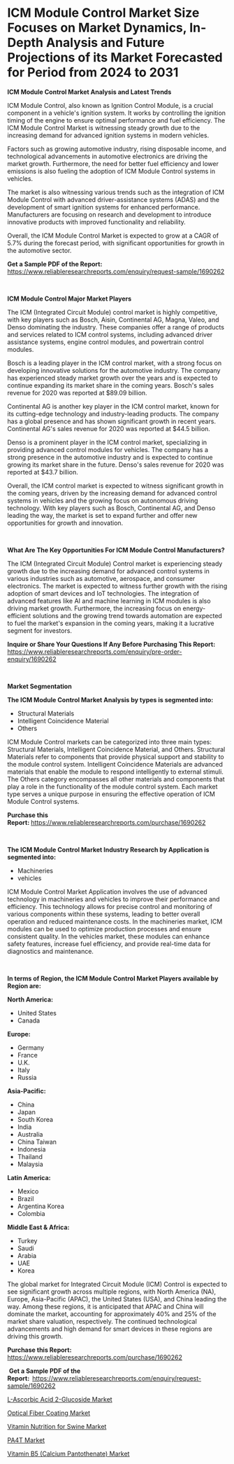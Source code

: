 <p><h1>ICM Module Control Market Size Focuses on Market Dynamics, In-Depth Analysis and Future Projections of its Market Forecasted for Period from 2024 to 2031</h1></p><p><strong>ICM Module Control Market Analysis and Latest Trends</strong></p>
<p><p>ICM Module Control, also known as Ignition Control Module, is a crucial component in a vehicle's ignition system. It works by controlling the ignition timing of the engine to ensure optimal performance and fuel efficiency. The ICM Module Control Market is witnessing steady growth due to the increasing demand for advanced ignition systems in modern vehicles. </p><p>Factors such as growing automotive industry, rising disposable income, and technological advancements in automotive electronics are driving the market growth. Furthermore, the need for better fuel efficiency and lower emissions is also fueling the adoption of ICM Module Control systems in vehicles.</p><p>The market is also witnessing various trends such as the integration of ICM Module Control with advanced driver-assistance systems (ADAS) and the development of smart ignition systems for enhanced performance. Manufacturers are focusing on research and development to introduce innovative products with improved functionality and reliability.</p><p>Overall, the ICM Module Control Market is expected to grow at a CAGR of 5.7% during the forecast period, with significant opportunities for growth in the automotive sector.</p></p>
<p><strong>Get a Sample PDF of the Report:&nbsp;</strong> <a href="https://www.reliableresearchreports.com/enquiry/request-sample/1690262">https://www.reliableresearchreports.com/enquiry/request-sample/1690262</a></p>
<p>&nbsp;</p>
<p><strong>ICM Module Control Major Market Players</strong></p>
<p><p>The ICM (Integrated Circuit Module) control market is highly competitive, with key players such as Bosch, Aisin, Continental AG, Magna, Valeo, and Denso dominating the industry. These companies offer a range of products and services related to ICM control systems, including advanced driver assistance systems, engine control modules, and powertrain control modules.</p><p>Bosch is a leading player in the ICM control market, with a strong focus on developing innovative solutions for the automotive industry. The company has experienced steady market growth over the years and is expected to continue expanding its market share in the coming years. Bosch's sales revenue for 2020 was reported at $89.09 billion.</p><p>Continental AG is another key player in the ICM control market, known for its cutting-edge technology and industry-leading products. The company has a global presence and has shown significant growth in recent years. Continental AG's sales revenue for 2020 was reported at $44.5 billion.</p><p>Denso is a prominent player in the ICM control market, specializing in providing advanced control modules for vehicles. The company has a strong presence in the automotive industry and is expected to continue growing its market share in the future. Denso's sales revenue for 2020 was reported at $43.7 billion.</p><p>Overall, the ICM control market is expected to witness significant growth in the coming years, driven by the increasing demand for advanced control systems in vehicles and the growing focus on autonomous driving technology. With key players such as Bosch, Continental AG, and Denso leading the way, the market is set to expand further and offer new opportunities for growth and innovation.</p></p>
<p>&nbsp;</p>
<p><strong>What Are The Key Opportunities For ICM Module Control Manufacturers?</strong></p>
<p><p>The ICM (Integrated Circuit Module) Control market is experiencing steady growth due to the increasing demand for advanced control systems in various industries such as automotive, aerospace, and consumer electronics. The market is expected to witness further growth with the rising adoption of smart devices and IoT technologies. The integration of advanced features like AI and machine learning in ICM modules is also driving market growth. Furthermore, the increasing focus on energy-efficient solutions and the growing trend towards automation are expected to fuel the market's expansion in the coming years, making it a lucrative segment for investors.</p></p>
<p><strong>Inquire or Share Your Questions If Any Before Purchasing This Report:</strong> <a href="https://www.reliableresearchreports.com/enquiry/pre-order-enquiry/1690262">https://www.reliableresearchreports.com/enquiry/pre-order-enquiry/1690262</a></p>
<p>&nbsp;</p>
<p><strong>Market Segmentation</strong></p>
<p><strong>The ICM Module Control Market Analysis by types is segmented into:</strong></p>
<p><ul><li>Structural Materials</li><li>Intelligent Coincidence Material</li><li>Others</li></ul></p>
<p><p>ICM Module Control markets can be categorized into three main types: Structural Materials, Intelligent Coincidence Material, and Others. Structural Materials refer to components that provide physical support and stability to the module control system. Intelligent Coincidence Materials are advanced materials that enable the module to respond intelligently to external stimuli. The Others category encompasses all other materials and components that play a role in the functionality of the module control system. Each market type serves a unique purpose in ensuring the effective operation of ICM Module Control systems.</p></p>
<p><strong>Purchase this Report:&nbsp;</strong><a href="https://www.reliableresearchreports.com/purchase/1690262">https://www.reliableresearchreports.com/purchase/1690262</a></p>
<p>&nbsp;</p>
<p><strong>The ICM Module Control Market Industry Research by Application is segmented into:</strong></p>
<p><ul><li>Machineries</li><li>vehicles</li></ul></p>
<p><p>ICM Module Control Market Application involves the use of advanced technology in machineries and vehicles to improve their performance and efficiency. This technology allows for precise control and monitoring of various components within these systems, leading to better overall operation and reduced maintenance costs. In the machineries market, ICM modules can be used to optimize production processes and ensure consistent quality. In the vehicles market, these modules can enhance safety features, increase fuel efficiency, and provide real-time data for diagnostics and maintenance.</p></p>
<p>&nbsp;</p>
<p><strong>In terms of Region, the ICM Module Control Market Players available by Region are:</strong></p>
<p>
    <p> <strong> North America: </strong>
        <ul>
            <li>United States</li>
            <li>Canada</li>
        </ul>
        </p> 
    <p> <strong> Europe: </strong>
        <ul>
            <li>Germany</li>
            <li>France</li>
            <li>U.K.</li>
            <li>Italy</li>
            <li>Russia</li>
        </ul>
        </p> 
    <p> <strong> Asia-Pacific: </strong>
        <ul>
            <li>China</li>
            <li>Japan</li>
            <li>South Korea</li>
            <li>India</li>
            <li>Australia</li>
            <li>China Taiwan</li>
            <li>Indonesia</li>
            <li>Thailand</li>
            <li>Malaysia</li>
        </ul>
        </p> 
    <p> <strong> Latin America: </strong>
        <ul>
            <li>Mexico</li>
            <li>Brazil</li>
            <li>Argentina Korea</li>
            <li>Colombia</li>
        </ul>
        </p> 
    <p> <strong> Middle East & Africa: </strong>
        <ul>
            <li>Turkey</li>
            <li>Saudi</li>
            <li>Arabia</li>
            <li>UAE</li>
            <li>Korea</li>
        </ul>
    </p>
    </p>
<p><p>The global market for Integrated Circuit Module (ICM) Control is expected to see significant growth across multiple regions, with North America (NA), Europe, Asia-Pacific (APAC), the United States (USA), and China leading the way. Among these regions, it is anticipated that APAC and China will dominate the market, accounting for approximately 40% and 25% of the market share valuation, respectively. The continued technological advancements and high demand for smart devices in these regions are driving this growth.</p></p>
<p><strong>Purchase this Report: </strong><a href="https://www.reliableresearchreports.com/purchase/1690262">https://www.reliableresearchreports.com/purchase/1690262</a></p>
<p>&nbsp;<strong>Get a Sample PDF of the Report:&nbsp;&nbsp;</strong><a href="https://www.reliableresearchreports.com/enquiry/request-sample/1690262">https://www.reliableresearchreports.com/enquiry/request-sample/1690262</a></p>
<p><strong></strong></p>
<p><p><a href="https://github.com/RickHolmes3/Market-Research-Report-List-3/blob/main/l-ascorbic-acid-2-glucoside-market.md">L-Ascorbic Acid 2-Glucoside Market</a></p><p><a href="https://github.com/bmorecock/Market-Research-Report-List-2/blob/main/optical-fiber-coating-market.md">Optical Fiber Coating Market</a></p><p><a href="https://github.com/jsmusil/Market-Research-Report-List-2/blob/main/vitamin-nutrition-for-swine-market.md">Vitamin Nutrition for Swine Market</a></p><p><a href="https://github.com/Krish2023na/Market-Research-Report-List-3/blob/main/pa4t-market.md">PA4T Market</a></p><p><a href="https://github.com/Alonsoolds3wq1d81czn8rbol/Market-Research-Report-List-1/blob/main/vitamin-b5-calcium-pantothenate-market.md">Vitamin B5 (Calcium Pantothenate) Market</a></p></p>